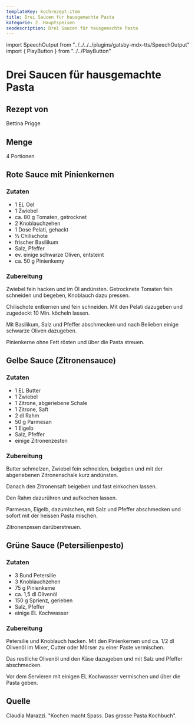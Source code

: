 ```yaml
---
templateKey: kochrezept-item
title: Drei Saucen für hausgemachte Pasta
kategorie: 2. Hauptspeisen
seodescription: Drei Saucen für hausgemachte Pasta
---
```

import SpeechOutput from "../../../../plugins/gatsby-mdx-tts/SpeechOutput"
import { PlayButton } from "../../PlayButton"

<SpeechOutput id="kochrezept-bettina-prigge-rote-sauce" customPlayButton={PlayButton}>

# Drei Saucen für hausgemachte Pasta

## Rezept von
Bettina Prigge

## Menge
4 Portionen

## Rote Sauce mit Pinienkernen
### Zutaten
- 1 EL Oel
- 1 Zwiebel
- ca. 80 g Tomaten, getrocknet
- 2 Knoblauchzehen
- 1 Dose Pelati, gehackt
- ½ Chilischote 
- frischer Basilikum
- Salz, Pfeffer
- ev. einige schwarze Oliven, entsteint
- ca. 50 g Pinienkemy

### Zubereitung
Zwiebel fein hacken und im Öl andünsten. 
Getrocknete Tomaten fein schneiden und begeben, Knoblauch dazu pressen. 

Chilischote entkernen und fein schneiden. Mit den Pelati dazugeben und zugedeckt 10 Min. köcheln lassen. 

Mit Basilikum, Salz und Pfeffer abschmecken und nach Belieben einige schwarze Oliven dazugeben. 

Pinienkerne ohne Fett rösten und über die Pasta streuen.
 
</SpeechOutput>

<SpeechOutput id="kochrezept-bettina-prigge-gelbe-sauce" customPlayButton={PlayButton}>

## Gelbe Sauce (Zitronensauce) 

### Zutaten
- 1 EL Butter
- 1 Zwiebel
- 1 Zitrone, abgeriebene Schale
- 1 Zitrone, Saft
- 2 dl Rahm
- 50 g Parmesan
- 1 Eigelb
- Salz, Pfeffer
- einige Zitronenzesten

### Zubereitung 
Butter schmelzen, Zwiebel fein schneiden, beigeben und mit der abgeriebenen Zitronenschale kurz andünsten. 

Danach den Zitronensaft beigeben und fast einkochen lassen.

Den Rahm dazurühren und aufkochen lassen. 

Parmesan, Eigelb, dazumischen, mit Salz und Pfeffer abschmecken und sofort mit der heissen Pasta mischen.

Zitronenzesen darüberstreuen.

</SpeechOutput>

<SpeechOutput id="kochrezept-bettina-prigge-grüne-sauce" customPlayButton={PlayButton}>

## Grüne Sauce (Petersilienpesto) 

### Zutaten
- 3 Bund Petersilie
- 3 Knoblauchzehen
- 75 g Pinienkeme
- ca. 1,5 dl Olivenöl
- 150 g Sprienz, gerieben
- Salz, Pfeffer
- einige EL Kochwasser

### Zubereitung 
Petersilie und Knoblauch hacken. Mit den Pinienkernen und ca. 1/2 dl Olivenöl im Mixer, Cutter oder Mörser zu einer Paste vermischen. 

Das restliche Olivenöl und den Käse dazugeben und mit Salz und Pfeffer abschmecken. 

Vor dem Servieren mit einigen EL Kochwasser vermischen und über die Pasta geben. 

## Quelle
Claudia Marazzi. "Kochen macht Spass. Das grosse Pasta Kochbuch". 

</SpeechOutput>

